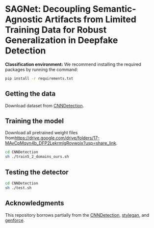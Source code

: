 # SAGNet: Decoupling Semantic-Agnostic Artifacts from Limited Training Data for Robust Generalization in Deepfake Detection

**Classification environment:** 
We recommend installing the required packages by running the command:
```sh
pip install -r requirements.txt
```

## Getting the data
Download dataset from [CNNDetection](https://github.com/peterwang512/CNNDetection).

## Training the model
Download all pretrained weight files from<https://drive.google.com/drive/folders/17-MAyCpMqyn4b_DFP2LekrmIgRovwoix?usp=share_link>.
```sh
cd CNNDetection
sh ./train5_2_domains_ours.sh
```

## Testing the detector
```sh
cd CNNDetection
sh ./test.sh
```

## Acknowledgments

This repository borrows partially from the [CNNDetection](https://github.com/peterwang512/CNNDetection), [stylegan](https://github.com/NVlabs/stylegan), and [genforce](https://github.com/genforce/genforce/).
